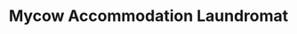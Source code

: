 ---
title: "Mycow Accommodation Laundromat"
url: /mackay/mycow-accommodation-laundromat/
shop: laundry
---